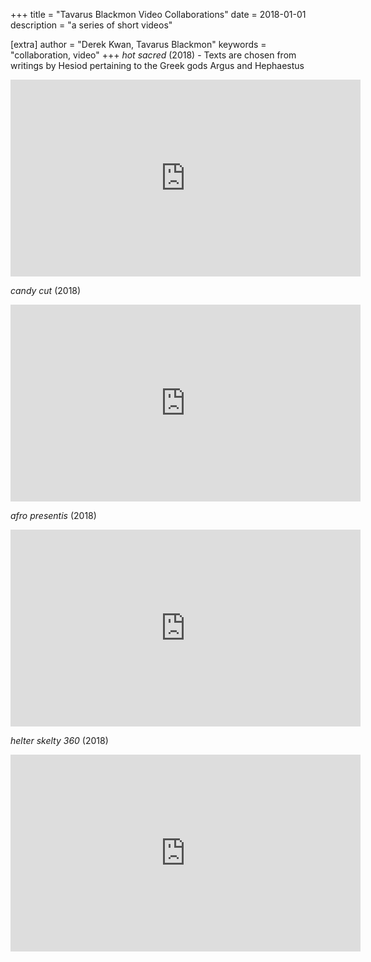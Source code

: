 +++
title = "Tavarus Blackmon Video Collaborations"
date = 2018-01-01
description = "a series of short videos"

[extra]
author = "Derek Kwan, Tavarus Blackmon"
keywords = "collaboration, video"
+++
_hot sacred_ (2018) - Texts are chosen from writings by Hesiod pertaining to the Greek gods Argus and Hephaestus

<iframe width="560" height="315" src="https://www.youtube.com/embed/Lk0Fd8-QLO0?rel=0" frameborder="0" allow="autoplay; encrypted-media" allowfullscreen></iframe>

_candy cut_ (2018)

<iframe width="560" height="315" src="https://www.youtube.com/embed/rvoCeRisD-I?rel=0" frameborder="0" allow="autoplay; encrypted-media" allowfullscreen></iframe>

_afro presentis_ (2018)

<iframe width="560" height="315" src="https://www.youtube.com/embed/gGBhzQNgmuY?rel=0" frameborder="0" allow="autoplay; encrypted-media" allowfullscreen></iframe>

_helter skelty 360_ (2018)

<iframe width="560" height="315" src="https://www.youtube.com/embed/smrd9kCrLsk?rel=0" frameborder="0" allow="autoplay; encrypted-media" allowfullscreen></iframe>
